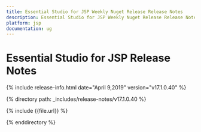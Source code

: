 ```yaml
---
title: Essential Studio for JSP Weekly Nuget Release Release Notes  
description: Essential Studio for JSP Weekly Nuget Release Release Notes  
platform: jsp
documentation: ug
---
```


# Essential Studio for JSP  Release Notes  

{% include release-info.html date="April 9,2019"  version="v17.1.0.40" %} 


{% directory path: _includes/release-notes/v17.1.0.40 %}

{% include {{file.url}} %}

{% enddirectory %}